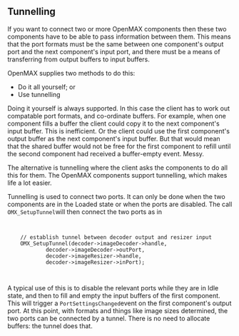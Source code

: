 
##  Tunnelling 


If you want to connect two or more OpenMAX components
then these two components have to be able to pass
information between them. This means that the port formats
must be the same between one component's output port
and the next component's input port, and there must be
a means of transferring from output buffers to input
buffers.


OpenMAX supplies two methods to do this:

+ Do it all yourself; or
+ Use tunnelling

Doing it yourself is always supported. In this case the client
has to work out compatable port formats, and co-ordinate
buffers. For example, when one component fills a buffer
the client could copy it to the next component's input
buffer. This is inefficient. Or the client could use
the first component's output buffer as the next component's
input buffer. But that would mean that the shared buffer
would not be free for the first component to refill
until the second component had received a buffer-empty
event. Messy.


The alternative is tunnelling where the client asks the
components to do all this for them. The OpenMAX components
support tunnelling, which makes life a lot easier.


Tunnelling is used to connect two ports. It can only be done
when the two components are in the Loaded state or when the
ports are disabled. The call `OMX_SetupTunnel`will then connect the two ports as in

```

	
    // establish tunnel between decoder output and resizer input
    OMX_SetupTunnel(decoder->imageDecoder->handle,
		    decoder->imageDecoder->outPort,
		    decoder->imageResizer->handle,
		    decoder->imageResizer->inPort);
	
      
```


A typical use of this is to disable the relevant ports
while they are in Idle state, and then to fill and empty
the input buffers of the first component. This will
trigger a `PortSettingsChanged`event on the first
component's output port. At this point, with formats
and things like image sizes determined, the two
ports can be connected by a tunnel.
There is no need to allocate buffers: the tunnel does that.
